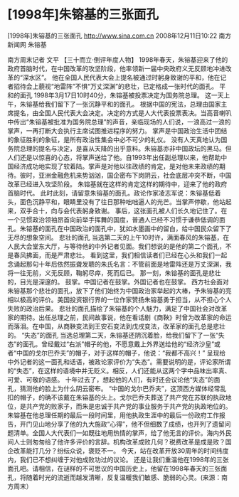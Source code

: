 # [1998年]朱镕基的三张面孔

[1998年]朱镕基的三张面孔
http://www.sina.com.cn  2008年12月11日10:22   南方新闻网
朱镕基

南方周末记者 文平
【三十而立·倒评年度人物】
1998年春天，朱镕基迎来了他的政府首脑时代，在中国改革的攻坚阶段，他率领新一届中央政府义无反顾地冲进改革的“深水区”。
他在全国人民代表大会上提名被通过时躬身致谢的平和，他在记者招待会上藐视“地雷阵”不惧“万丈深渊”的悲壮，已定格成一张时代的面孔。
平和的面孔
1998年3月17日10时40分，朱镕基被投票决定为国务院总理。
这一天上午，朱镕基给我们留下了一张沉静平和的面孔。
根据中国的宪法，总理由国家主席提名，由全国人民代表大会决定。决定的方式是人大代表投票表决。当高音喇叭中传出“朱镕基被批准为国务院总理”的声音，亲临现场的人们说，一浪高过一浪的掌声，一再打断大会执行主席试图推进程序的努力。
掌声是中国政治生活中团结的象征胜利的象征，是所有政治性集会中必不可少的礼仪。
没有人天真地认为国务院总理的提名与决定，是喜从天降的出乎意料。朱镕基亦非中国政坛的黑马。但人们还是以惊喜的心态，将掌声送给了他。自1993年出任副总理以来，他帮助中国经济成功地实现了软着陆。掌声是对他以往政绩的肯定，是对他未来政绩的期待。彼时，亚洲金融危机来势汹汹，国企密布下岗阴云，社会底层冲突不断，中国改革已经进入攻坚阶段。
朱镕基就在这样的肯定这样的期待中，迎来了他的政府首脑时代。
此时此刻，请留意朱镕基的面孔。政论作家凌志军说：朱镕基低着头，面色沉静平和，眼睛里没有了往日那种咄咄逼人的光芒。当掌声停歇，他站起来，双手合十，向与会代表躬身致谢。
事后，这张面孔被人们长久地记住了。在一个见惯政治领袖昂首向前举手挥舞的国度，普通人已经不习惯于谦恭低调的面孔。朱镕基的面孔在中国政治的面孔中，犹如水墨画中的留白，给中国民众留下了无尽的想象空间。
悲壮的面孔
当选第二天的上午10时许，满面春风的朱镕基，在人民大会堂东大厅，与等待他的中外记者见面。我们想说的是他的第二个面孔，不是春风拂面，而是严肃悲壮。
看到这里，我们相信读者们已经在心头和我们一起念诵起那句十年后依然振聋发聩的朱氏名言：不管前面是地雷阵还是万丈深渊，我将一往无前，义无反顾，鞠躬尽瘁，死而后已。
那一刻，朱镕基的面孔是悲壮的，目光是深邃的。
鼓掌。中国记者在鼓掌。外国记者也在鼓掌。
西方社会面对朱镕基那个悲壮的面孔，放下了他们始终为中国政治家举起的大棒，予朱镕基的亮相以极高的评价。美国投资银行界的一位作家赞扬朱镕基勇于担当，从不担心个人失败的政治后果。
悲壮的面孔描绘了朱镕基的个人魅力，满足了中国社会对改革家的期待。出任总理之前，民间故事说，他在看话剧《商鞅》时曾为改革家的命运而落泪。在中国，从商鞅变法到王安石变法到戊戌变法，改革家的面孔总是悲壮的。
“失态”的面孔
当选总理第二天，朱镕基还阴沉着脸，给我们留下了一张“失态”的面孔。曾经戴过“右派”帽子的他，不愿意戴上外界送给他的“经济沙皇”或者“中国的戈尔巴乔夫”的帽子，对于这样的帽子，他说：“我都不高兴！”
呈现给中外记者的这一面孔和话语，被政论家评价为“失态”。需要说明的是，评论家所谓的“失态”，在这样的语境中并无贬义。相反，人们还能从这两个字中品味出率真、可爱、可敬的语感。
十年过去了，想起他的人们，有时还会议论他“失态”的面孔，猜测他的脸上为什么阴云密布。
“中国的戈尔巴乔夫”，这顶西方媒体经常乱扣的帽子，的确不该戴在朱镕基的头上。戈尔巴乔夫葬送了共产党在苏联的执政地位，是共产党的败家子，而朱是忠诚于共产党的事业服务于共产党的执政地位的。
朱镕基在他总理任期的最后一段时间里，用他执政生涯中的最后一份政府工作报告，开门见山地分享了他的九大施政“心得”，他不但细数了成绩，也开列了遗留问题清单。全国人大代表们一如既往地用热情的掌声，给了他无言的评价。海内外民间人士则匆匆给了他许多评价的言辞。机构改革成败几何？税费改革是成是败？国企改革能打几分？纷纭众说，褒贬不一。
今天，站在改革开放30周年的时间纬度内，我们已不想纠缠于对他成败功过的议论。
还是让我们重温他在1998年的三张面孔吧。请相信，在谜样的不可思议的中国历史上，他留在1998年春天的三张面孔，将随着时光的流逝而越发清晰，反复温暖我们敏感、脆弱的心灵。(来源：南方周末）

